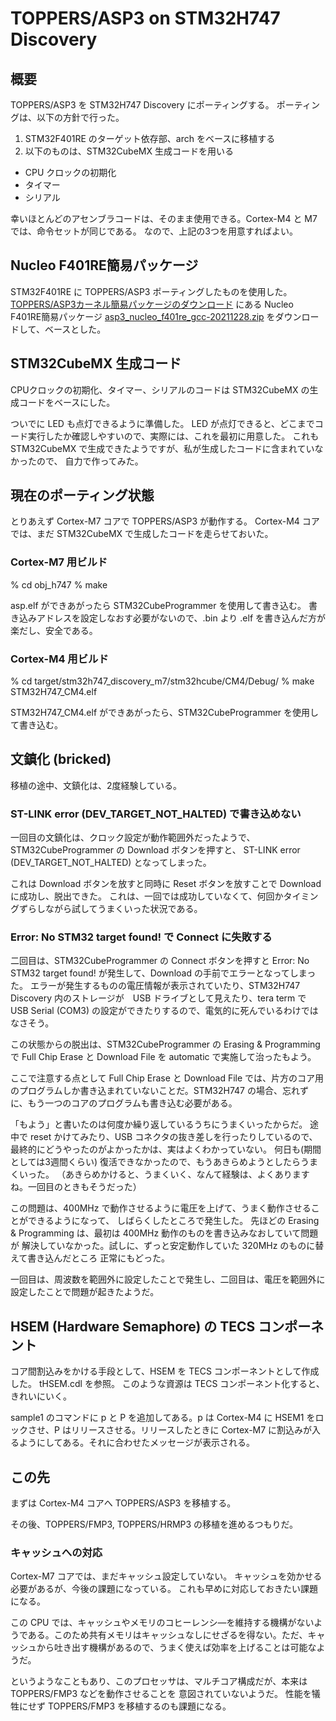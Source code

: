 # TOPPERS/ASP3 on STM32H747 Discovery

## 概要

TOPPERS/ASP3 を STM32H747 Discovery にポーティングする。
ポーティングは、以下の方針で行った。

 1. STM32F401RE のターゲット依存部、arch をベースに移植する
 2. 以下のものは、STM32CubeMX 生成コードを用いる
   * CPU クロックの初期化
   * タイマー
   * シリアル

幸いほとんどのアセンブラコードは、そのまま使用できる。Cortex-M4 と M7 では、命令セットが同じである。
なので、上記の3つを用意すればよい。

## Nucleo F401RE簡易パッケージ 

STM32F401RE に TOPPERS/ASP3 ポーティングしたものを使用した。
[TOPPERS/ASP3カーネル簡易パッケージのダウンロード](https://www.toppers.jp/asp3-e-download.html) にある
Nucleo F401RE簡易パッケージ [asp3_nucleo_f401re_gcc-20211228.zip](https://www.toppers.jp/download.cgi/asp3_nucleo_f401re_gcc-20211228.zip) をダウンロードして、ベースとした。

## STM32CubeMX 生成コード

CPUクロックの初期化、タイマー、シリアルのコードは STM32CubeMX の生成コードをベースにした。

ついでに LED も点灯できるように準備した。
LED が点灯できると、どこまでコード実行したか確認しやすいので、実際には、これを最初に用意した。
これも STM32CubeMX で生成できたようですが、私が生成したコードに含まれていなかったので、
自力で作ってみた。

## 現在のポーティング状態

とりあえず Cortex-M7 コアで TOPPERS/ASP3 が動作する。
Cortex-M4 コアでは、まだ STM32CubeMX で生成したコードを走らせておいた。

### Cortex-M7 用ビルド
 % cd obj_h747
 % make

asp.elf ができあがったら STM32CubeProgrammer を使用して書き込む。
書き込みアドレスを設定しなおす必要がないので、.bin より .elf を書き込んだ方が楽だし、安全である。

### Cortex-M4 用ビルド
 % cd target/stm32h747_discovery_m7/stm32hcube/CM4/Debug/
 % make STM32H747_CM4.elf

STM32H747_CM4.elf ができあがったら、STM32CubeProgrammer を使用して書き込む。

## 文鎮化 (bricked)

移植の途中、文鎮化は、2度経験している。

### ST-LINK error (DEV_TARGET_NOT_HALTED) で書き込めない

一回目の文鎮化は、クロック設定が動作範囲外だったようで、STM32CubeProgrammer の Download ボタンを押すと、
ST-LINK error (DEV_TARGET_NOT_HALTED) となってしまった。

これは Download ボタンを放すと同時に Reset ボタンを放すことで Download に成功し、脱出できた。
これは、一回では成功していなくて、何回かタイミングずらしながら試してうまくいった状況である。

### Error: No STM32 target found! で Connect に失敗する

二回目は、STM32CubeProgrammer の Connect ボタンを押すと Error: No STM32 target found! が発生して、Download の手前でエラーとなってしまった。
エラーが発生するものの電圧情報が表示されていたり、STM32H747 Discovery 内のストレージが　USB ドライブとして見えたり、tera term で USB Serial (COM3) の設定ができたりするので、電気的に死んでいるわけではなさそう。

この状態からの脱出は、STM32CubeProgrammer の Erasing & Programming で
 Full Chip Erase と Download File を automatic で実施して治ったもよう。

ここで注意する点として Full Chip Erase と Download File では、片方のコア用のプログラムしか書き込まれていないことだ。STM32H747 の場合、忘れずに、もう一つのコアのプログラムも書き込む必要がある。

 「もよう」と書いたのは何度か繰り返しているうちにうまくいったからだ。
途中で reset かけてみたり、USB コネクタの抜き差しを行ったりしているので、最終的にどうやったのがよかったかは、実はよくわかっていない。
何日も(期間としては3週間くらい) 復活できなかったので、もうあきらめようとしたらうまくいった。
（あきらめかけると、うまくいく、なんて経験は、よくありますね。一回目のときもそうだった）


この問題は、400MHz で動作させるように電圧を上げて、うまく動作させることができるようになって、
しばらくしたところで発生した。
先ほどの Erasing & Programming は、最初は 400MHz 動作のものを書き込みなおしていて問題が
解決していなかった。試しに、ずっと安定動作していた 320MHz のものに替えて書き込んだところ
正常にもどった。


一回目は、周波数を範囲外に設定したことで発生し、二回目は、電圧を範囲外に設定したことで問題が起きたようだ。

## HSEM (Hardware Semaphore) の TECS コンポーネント

コア間割込みをかける手段として、HSEM を TECS コンポーネントとして作成した。
tHSEM.cdl を参照。
このような資源は TECS コンポーネント化すると、きれいにいく。

sample1 のコマンドに p と P を追加してある。p は Cortex-M4 に HSEM1 をロックさせ、P はリリースさせる。リリースしたときに Cortex-M7 に割込みが入るようにしてある。それに合わせたメッセージが表示される。

## この先

まずは Cortex-M4 コアへ TOPPERS/ASP3 を移植する。

その後、TOPPERS/FMP3, TOPPERS/HRMP3 の移植を進めるつもりだ。

### キャッシュへの対応

Cortex-M7 コアでは、まだキャッシュ設定していない。
キャッシュを効かせる必要があるが、今後の課題になっている。
これも早めに対応しておきたい課題になる。

この CPU では、キャッシュやメモリのコヒーレンシ―を維持する機構がないようである。このため共有メモリはキャッシュなしにせざるを得ない。ただ、キャッシュから吐き出す機構があるので、うまく使えば効率を上げることは可能なようだ。

というようなこともあり、このプロセッサは、マルチコア構成だが、本来は TOPPERS/FMP3 などを動作させることを
意図されていないようだ。
性能を犠牲にせず TOPPERS/FMP3 を移植するのも課題になる。
